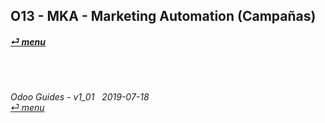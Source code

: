 ## O13 - MKA - Marketing Automation (Campañas)
#### [_&#x23CE; menu_](/README.md)<br><br>

	
###### <br><br>Odoo Guides - v1_01 &nbsp; 2019-07-18<br>[_&#x23CE; menu_](/README.md)<br><br>
